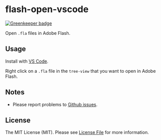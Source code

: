 # flash-open-vscode

[![Greenkeeper badge](https://badges.greenkeeper.io/pxgamer/flash-open-vscode.svg)](https://greenkeeper.io/)

Open `.fla` files in Adobe Flash.

## Usage

Install with [VS Code](https://code.visualstudio.com).

Right click on a `.fla` file in the `tree-view` that you want to open in Adobe Flash.

## Notes

- Please report problems to [Github issues](https://github.com/pxgamer/flash-open-vscode/issues).

## License

The MIT License (MIT). Please see [License File](LICENSE.md) for more information.
